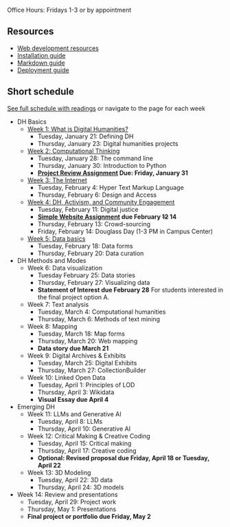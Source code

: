 Office Hours: Fridays 1-3 or by appointment

## Resources

- [Web development resources](resources/web.md)
- [Installation guide](resources/installation.md)
- [Markdown guide](resources/markdown-guide.md)
- [Deployment guide](resources/deployment.md)

## Short schedule

[See full schedule with readings](schedule.md) or navigate to the page for each week
- DH Basics
  - [Week 1: What is Digital Humanities?](wk/01)
  	- Tuesday, January 21: Defining DH
  	- Thursday, January 23: Digital humanities projects
  - [Week 2: Computational Thinking](wk/02)
  	- Tuesday, January 28: The command line
  	- Thursday, January 30: Introduction to Python
  	- **[Project Review Assignment](assignments/review.md) Due: Friday, January 31**
  - [Week 3: The Internet](wk/03)
  	- Tuesday, February 4: Hyper Text Markup Language
  	- Thursday, February 6: Design and Access
  - [Week 4: DH, Activism, and Community Engagement](wk/04)
  	- Tuesday, February 11: Digital justice
  	- **[Simple Website Assignment](assignments/website.md) due February ~~12~~ 14**
  	- Thursday, February 13: Crowd-sourcing
  	- Friday, February 14: Douglass Day (1-3 PM in Campus Center)
  - [Week 5: Data basics](wk/05)
  	- Tuesday, February 18: Data forms
  	- Thursday, February 20: Data curation
- DH Methods and Modes
  - Week 6: Data visualization
  	- Tuesday February 25: Data stories
  	- Thursday, February 27: Visualizing data
  	- **Statement of Interest due February 28** For students interested in the final project option A.
  - Week 7: Text analysis
  	- Tuesday, March 4: Computational humanities
  	- Thursday, March 6: Methods of text mining
  - Week 8: Mapping
  	- Tuesday, March 18: Map forms
  	- Thursday, March 20: Web mapping
  	- **Data story due March 21**
  - Week 9: Digital Archives & Exhibits
  	- Tuesday, March 25: Digital Exhibits
  	- Thursday, March 27: CollectionBuilder
  - Week 10: Linked Open Data
  	- Tuesday, April 1: Principles of LOD
  	- Thursday, April 3: Wikidata
  	- **Visual Essay due April 4**
- Emerging DH
  - Week 11: LLMs and Generative AI
  	- Tuesday, April 8: LLMs
  	- Thursday, April 10: Generative AI
  - Week 12: Critical Making & Creative Coding
  	- Tuesday, April 15: Critical making
  	- Thursday, April 17: Creative coding
  	- **Optional: Revised proposal due Friday, April 18 or Tuesday, April 22**
  - Week 13: 3D Modeling
  	- Tuesday, April 22: 3D data
  	- Thursday, April 24: 3D models
- Week 14: Review and presentations
	- Tuesday, April 29: Project work
	- Thursday, May 1: Presentations
	- **Final project or portfolio due Friday, May 2**


